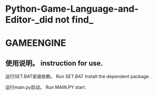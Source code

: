 # Python-Game-Language-and-Editor-\_did not find\_

# GAMEENGINE

## 使用说明。   instruction for use.

运行SET.BAT安装依赖。      Run SET.BAT Install the dependent package.

运行main.py启动。        Run MAIN.PY start.
